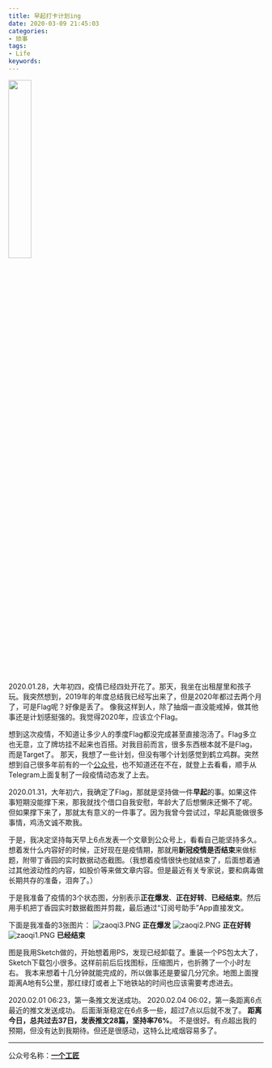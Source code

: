 ```yaml
---
title: 早起打卡计划ing
date: 2020-03-09 21:45:03
categories:
- 琐事
tags:
- Life
keywords:
---
```


<img src="https://cdn.jsdelivr.net/gh/yigegongjiang/image_space@main/blog_img/202305300017504.png" width="30%">

2020.01.28，大年初四，疫情已经四处开花了。那天，我坐在出租屋里和孩子玩。我突然想到，2019年的年度总结我已经写出来了，但是2020年都过去两个月了，可是Flag呢？好像是丢了。
像我这样到人，除了抽烟一直没能戒掉，做其他事还是计划感挺强的。我觉得2020年，应该立个Flag。

<!-- more -->
想到这次疫情，不知道让多少人的季度Flag都没完成甚至直接泡汤了。Flag多立也无意，立了牌坊挂不起来也百搭。对我目前而言，很多东西根本就不是Flag，而是Target了。
那天，我想了一些计划，但没有哪个计划感觉到鹤立鸡群。突然想到自己很多年前有的一个[公众号](https://mp.weixin.qq.com/s/lWd9XWx5UfP4U9ySrGBuLw)，也不知道还在不在，就登上去看看，顺手从Telegram上面复制了一段疫情动态发了上去。

2020.01.31，大年初六，我确定了Flag，那就是坚持做一件**早起**的事。如果这件事短期没能撑下来，那我就找个借口自我安慰，年龄大了后想懒床还懒不了呢。
但如果撑下来了，那就太有意义的一件事了。因为我曾今尝试过，早起真能做很多事情，鸡汤文诚不欺我。

于是，我决定坚持每天早上6点发表一个文章到公众号上，看看自己能坚持多久。
想着发什么内容好的时候，正好现在是疫情期，那就用**新冠疫情是否结束**来做标题，附带丁香园的实时数据动态截图。（我想着疫情很快也就结束了，后面想着通过其他波动性的内容，如股价等来做文章内容。但是最近有关专家说，要和病毒做长期共存的准备，泪奔了。）

于是我准备了疫情的3个状态图，分别表示**正在爆发**、**正在好转**、**已经结束**。然后用手机把丁香园实时数据截图并剪裁，最后通过“订阅号助手”App直接发文。

下面是我准备的3张图片：
![zaoqi3.PNG](https://s2.ax1x.com/2020/03/11/8EmXbn.png)
**正在爆发**
![zaoqi2.PNG](https://s2.ax1x.com/2020/03/11/8EmvEq.png)
**正在好转**
![zaoqi1.PNG](https://s2.ax1x.com/2020/03/11/8EmLuj.png)
**已经结束**

图是我用Sketch做的，开始想着用PS，发现已经卸载了。重装一个PS包太大了，Sketch下载包小很多。这样前前后后找图标，压缩图片，也折腾了一个小时左右。
我本来想着十几分钟就能完成的，所以做事还是要留几分冗余。地图上面搜距离A地有5公里，那红绿灯或者上下地铁站的时间也应该需要考虑进去。

2020.02.01 06:23，第一条推文发送成功。
2020.02.04 06:02，第一条距离6点最近的推文发送成功。
后面渐渐稳定在6点多一些，超过7点以后就不发了。
**距离今日，总共过去37日，发表推文28篇，坚持率76%**。
不是很好。有点超出我的预期，但没有达到我期待。但还是很感动，这特么比戒烟容易多了。

___

公众号名称：**[一个工匠](https://mp.weixin.qq.com/s/lWd9XWx5UfP4U9ySrGBuLw)**